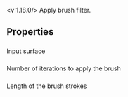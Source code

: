 <v 1.18.0/>
Apply brush filter.

## Properties

### <junc surface in>
Input surface

### <junc iteration>
Number of iterations to apply the brush

### <junc length>
Length of the brush strokes

### <junc attenuation>

### <junc circulation>